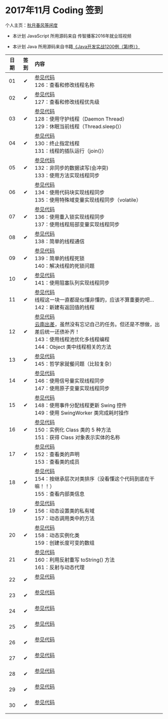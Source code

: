 # 2017年11月 Coding 签到

个人主页：<a href="http://renkaigis.com/" target="_blank">秋月春风等闲度</a>

- 本计划 JavaScript 所用源码来自 传智播客2016年就业班视频

- 本计划 Java 所用源码来自书籍<a href="https://book.douban.com/subject/5417003/" target="_blank">《Java开发实战1200例（第Ⅰ卷）》</a>

| 日期 | 签到 | 内容 |
| :---: | :---: | :--- |
| 01 | ✔ | <a href="https://github.com/renkaigis/KeepCoding/tree/master/2017/11/01" target="_blank">参见代码</a><br>126：查看和修改线程名称 |
| 02 | ✔ | <a href="https://github.com/renkaigis/KeepCoding/tree/master/2017/11/02" target="_blank">参见代码</a><br>127：查看和修改线程优先级 |
| 03 | ✔ | <a href="https://github.com/renkaigis/KeepCoding/tree/master/2017/11/03" target="_blank">参见代码</a><br>128：使用守护线程（Daemon Thread）<br>129：休眠当前线程（Thread.sleep()） |
| 04 | ✔ | <a href="https://github.com/renkaigis/KeepCoding/tree/master/2017/11/04" target="_blank">参见代码</a><br>130：终止指定线程<br>131：线程的插队运行（join()） |
| 05 | ✔ | <a href="https://github.com/renkaigis/KeepCoding/tree/master/2017/11/05" target="_blank">参见代码</a><br>132：非同步的数据读写(会冲突)<br>133：使用方法实现线程同步 |
| 06 | ✔ | <a href="https://github.com/renkaigis/KeepCoding/tree/master/2017/11/06" target="_blank">参见代码</a><br>134：使用代码块实现线程同步<br>135：使用特殊域变量实现线程同步（volatile） |
| 07 | ✔ | <a href="https://github.com/renkaigis/KeepCoding/tree/master/2017/11/07" target="_blank">参见代码</a><br>136：使用重入锁实现线程同步<br>137：使用线程局部变量实现线程同步 |
| 08 | ✔ | <a href="https://github.com/renkaigis/KeepCoding/tree/master/2017/11/08" target="_blank">参见代码</a><br>138：简单的线程通信<br> |
| 09 | ✔ | <a href="https://github.com/renkaigis/KeepCoding/tree/master/2017/11/09" target="_blank">参见代码</a><br>139：简单的线程死锁<br>140：解决线程的死锁问题 |
| 10 | ✔ | <a href="https://github.com/renkaigis/KeepCoding/tree/master/2017/11/10" target="_blank">参见代码</a><br>141：使用阻塞队列实现线程同步<br> |
| 11 | ✔ | <a href="https://github.com/renkaigis/KeepCoding/tree/master/2017/11/11" target="_blank">参见代码</a><br>线程这一块一直都是似懂非懂的，应该不算重要的吧…<br>142：新建有返回值的线程 |
| 12 | ✔ | <a href="https://github.com/renkaigis/KeepCoding/tree/master/2017/11/12" target="_blank">参见代码</a><br><a href="http://blog.renkaigis.com/posts/Mine/2017-11-20-experiment-in-Kunming-Dianchi">云南出差</a>，虽然没有忘记自己的任务。但还是不想做，出差后统一还债补齐！<br>143：使用线程池优化多线程编程<br>144：Object 类中线程相关的方法 |
| 13 | ✔ | <a href="https://github.com/renkaigis/KeepCoding/tree/master/2017/11/13" target="_blank">参见代码</a><br>145：哲学家就餐问题（比较复杂） |
| 14 | ✔ | <a href="https://github.com/renkaigis/KeepCoding/tree/master/2017/11/14" target="_blank">参见代码</a><br>146：使用信号量实现线程同步<br>147：使用原子变量实现线程同步 |
| 15 | ✔ | <a href="https://github.com/renkaigis/KeepCoding/tree/master/2017/11/15" target="_blank">参见代码</a><br>148：使用事件分配线程更新 Swing 控件<br>149：使用 SwingWorker 类完成耗时操作 |
| 16 | ✔ | <a href="https://github.com/renkaigis/KeepCoding/tree/master/2017/11/16" target="_blank">参见代码</a><br>150：实例化 Class 类的 5 种方法<br>151：获得 Class 对象表示实体的名称 |
| 17 | ✔ | <a href="https://github.com/renkaigis/KeepCoding/tree/master/2017/11/17" target="_blank">参见代码</a><br>152：查看类的声明<br>153：查看类的成员 |
| 18 | ✔ | <a href="https://github.com/renkaigis/KeepCoding/tree/master/2017/11/18" target="_blank">参见代码</a><br>154：按继承层次对类排序（没看懂这个代码到底在干嘛！！）<br>155：查看内部类信息 |
| 19 | ✔ | <a href="https://github.com/renkaigis/KeepCoding/tree/master/2017/11/19" target="_blank">参见代码</a><br>156：动态设置类的私有域<br>157：动态调用类中的方法 |
| 20 | ✔ | <a href="https://github.com/renkaigis/KeepCoding/tree/master/2017/11/20" target="_blank">参见代码</a><br>158：动态实例化类<br>159：创建长度可变的数组 |
| 21 | ✔ | <a href="https://github.com/renkaigis/KeepCoding/tree/master/2017/11/21" target="_blank">参见代码</a><br>160：利用反射重写 toString() 方法<br>161：反射与动态代理 |
| 22 | ✔ | <a href="https://github.com/renkaigis/KeepCoding/tree/master/2017/11/22" target="_blank">参见代码</a><br><br> |
| 23 | ✔ | <a href="https://github.com/renkaigis/KeepCoding/tree/master/2017/11/23" target="_blank">参见代码</a><br><br> |
| 24 | ✔ | <a href="https://github.com/renkaigis/KeepCoding/tree/master/2017/11/24" target="_blank">参见代码</a><br><br> |
| 25 | ✔ | <a href="https://github.com/renkaigis/KeepCoding/tree/master/2017/11/25" target="_blank">参见代码</a><br><br> |
| 26 | ✔ | <a href="https://github.com/renkaigis/KeepCoding/tree/master/2017/11/26" target="_blank">参见代码</a><br><br> |
| 27 | ✔ | <a href="https://github.com/renkaigis/KeepCoding/tree/master/2017/11/27" target="_blank">参见代码</a><br><br> |
| 28 | ✔ | <a href="https://github.com/renkaigis/KeepCoding/tree/master/2017/11/28" target="_blank">参见代码</a><br><br> |
| 29 | ✔ | <a href="https://github.com/renkaigis/KeepCoding/tree/master/2017/11/29" target="_blank">参见代码</a><br><br> |
| 30 | ✔ | <a href="https://github.com/renkaigis/KeepCoding/tree/master/2017/11/30" target="_blank">参见代码</a><br><br> |
